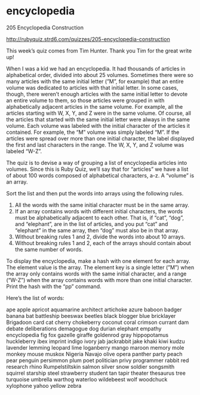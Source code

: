 encyclopedia
============

205 Encyclopedia Construction

http://rubyquiz.strd6.com/quizzes/205-encyclopedia-construction

This week’s quiz comes from Tim Hunter. Thank you Tim for the great write up!

When I was a kid we had an encyclopedia. It had thousands of articles in alphabetical order, divided into about 25 volumes. Sometimes there were so many articles with the same initial letter (”M”, for example) that an entire volume was dedicated to articles with that initial letter. In some cases, though, there weren’t enough articles with the same initial letter to devote an entire volume to them, so those articles were grouped in with alphabetically adjacent articles in the same volume. For example, all the articles starting with W, X, Y, and Z were in the same volume. Of course, all the articles that started with the same initial letter were always in the same volume. Each volume was labeled with the initial character of the articles it contained. For example, the “M” volume was simply labeled “M”. If the articles were spread over more than one initial character, the label displayed the first and last characters in the range. The W, X, Y, and Z volume was labeled “W-Z”.

The quiz is to devise a way of grouping a list of encyclopedia articles into volumes. Since this is Ruby Quiz, we’ll say that for “articles” we have a list of about 100 words composed of alphabetical characters, a-z. A “volume” is an array.

Sort the list and then put the words into arrays using the following rules.

1. All the words with the same initial character must be in the same array.
2. If an array contains words with different initial characters, the words must be alphabetically adjacent to each other. That is, if “cat”, “dog”, and “elephant”, are in the list of articles, and you put “cat” and “elephant” in the same array, then “dog” must also be in that array.
3. Without breaking rules 1 and 2, divide the words into about 10 arrays.
4. Without breaking rules 1 and 2, each of the arrays should contain about the same number of words.

To display the encyclopedia, make a hash with one element for each array. The element value is the array. The element key is a single letter (”M”) when the array only contains words with the same initial character, and a range (“W-Z”) when the array contains words with more than one initial character. Print the hash with the “pp” command.

Here’s the list of words:

ape apple apricot aquamarine architect artichoke azure baboon badger banana bat battleship beeswax beetles black blogger blue bricklayer Brigadoon card cat cherry chokeberry coconut coral crimson currant dam debate deliberations demagogue dog durian elephant empathy encyclopedia fig fox gazelle giraffe goldenrod gray hippopotamus huckleberry ibex imprint indigo ivory jab jackrabbit jake khaki kiwi kudzu lavender lemming leopard lime loganberry mango maroon memory mole monkey mouse muskox Nigeria Navajo olive opera panther party peach pear penguin persimmon plum poet politician privy programmer rabbit red research rhino Rumpelstiltskin salmon silver snow soldier songsmith squirrel starship steel strawberry student tan tapir theater thesaurus tree turquoise umbrella warthog waterloo wildebeest wolf woodchuck xylophone yahoo yellow zebra
